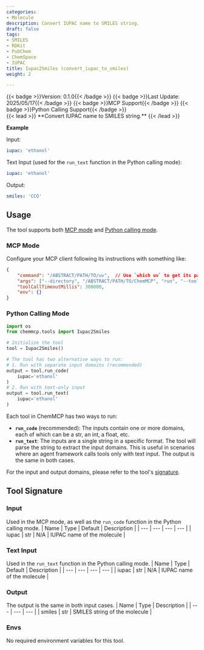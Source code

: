 ```yaml
---
categories:
- Molecule
description: Convert IUPAC name to SMILES string.
draft: false
tags:
- SMILES
- RDKit
- PubChem
- ChemSpace
- IUPAC
title: Iupac2Smiles (convert_iupac_to_smiles)
weight: 2

---
```

<div style="display: flex; flex-wrap: wrap; gap: 0.75rem; align-items: center;">
  {{< badge >}}Version: 0.1.0{{< /badge >}}
  {{< badge >}}Last Update: 2025/05/17{{< /badge >}}
  {{< badge >}}MCP Support{{< /badge >}}
  {{< badge >}}Python Calling Support{{< /badge >}}
</div>
{{< lead >}}
**Convert IUPAC name to SMILES string.**
{{< /lead >}}

**Example**

Input:
```yaml
iupac: 'ethanol'
```

Text Input (used for the `run_text` function in the Python calling mode):
```yaml
iupac: 'ethanol'
```

Output:
```yaml
smiles: 'CCO'
```

## Usage

The tool supports both [MCP mode](#mcp-mode) and [Python calling mode](#python-calling-mode).



### MCP Mode

Configure your MCP client following its instructions with something like:
```JSON
{
    "command": "/ABSTRACT/PATH/TO/uv",  // Use `which uv` to get its path
    "args": ["--directory", "/ABSTRACT/PATH/TO/ChemMCP", "run", "--tools", "Iupac2Smiles"],
    "toolCallTimeoutMillis": 300000,
    "env": {}
}
```

### Python Calling Mode

```python
import os
from chemmcp.tools import Iupac2Smiles

# Initialize the tool
tool = Iupac2Smiles()

# The tool has two alternative ways to run:
# 1. Run with separate input domains (recommended)
output = tool.run_code(
    iupac='ethanol'
)
# 2. Run with text-only input
output = tool.run_text(
    iupac='ethanol'
)
```


Each tool in ChemMCP has two ways to run:
- **`run_code`** (recommended): The inputs contain one or more domains, each of which can be a str, an int, a float, etc.
- **`run_text`**: The inputs are a single string in a specific format. The tool will parse the string to extract the input domains. This is useful in scenarios where an agent framework calls tools only with text input.
The output is the same in both cases.

For the input and output domains, please refer to the tool's [signature](#tool-signature).

## Tool Signature



### Input
Used in the MCP mode, as well as the `run_code` function in the Python calling mode.
| Name | Type | Default | Description |
| --- | --- | --- | --- |
| iupac | str | N/A | IUPAC name of the molecule |

### Text Input
Used in the `run_text` function in the Python calling mode.
| Name | Type | Default | Description |
| --- | --- | --- | --- |
| iupac | str | N/A | IUPAC name of the molecule |

### Output
The output is the same in both input cases.
| Name | Type | Description |
| --- | --- | --- |
| smiles | str | SMILES string of the molecule |

### Envs
No required environment variables for this tool.
